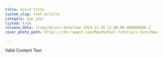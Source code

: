 ```yaml
---
title: Valid Title
custom_slug: test-article
category: gap_year
listed: true
release_date: !ruby/object:DateTime 2014-11-20 11:00:00.000000000 Z
cover_photo_path: https://cdn.rawgit.com/MakeSchool-Tutorials-Test/News_Tests/d11d3b48cef42da5f71f9633bba7dbb025af7a84/9157e898-0577-4873-8543-48235db51af9/cover_photo.png

---
```

Valid Content Text